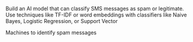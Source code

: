 Build an AI model that can classify SMS messages as spam or
legitimate. Use techniques like TF-IDF or word embeddings with
classifiers like Naive Bayes, Logistic Regression, or Support Vector

Machines to identify spam messages
